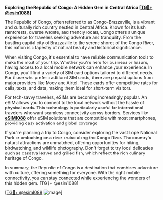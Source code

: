 **Exploring the Republic of Congo: A Hidden Gem in Central Africa [[TG💪+ @esim1088](https://t.me/s/esim1088)]**

The Republic of Congo, often referred to as Congo-Brazzaville, is a vibrant and culturally rich country nestled in Central Africa. Known for its lush rainforests, diverse wildlife, and friendly locals, Congo offers a unique experience for travelers seeking adventure and tranquility. From the bustling capital city of Brazzaville to the serene shores of the Congo River, this nation is a tapestry of natural beauty and historical significance.

When visiting Congo, it's essential to have reliable communication tools to make the most of your trip. Whether you're here for business or leisure, having access to a local mobile network can enhance your experience. In Congo, you'll find a variety of SIM card options tailored to different needs. For those who prefer traditional SIM cards, there are prepaid options from major providers like Moov and Airtel. These cards offer competitive rates for calls, texts, and data, making them ideal for short-term visitors.

For tech-savvy travelers, eSIMs are becoming increasingly popular. An eSIM allows you to connect to the local network without the hassle of physical cards. This technology is particularly useful for international travelers who want seamless connectivity across borders. Services like **[eSIM1088](https://t.me/s/esim1088)** offer eSIM solutions that are compatible with most smartphones, providing easy activation and global coverage.

If you're planning a trip to Congo, consider exploring the vast Lopé National Park or embarking on a river cruise along the Congo River. The country's natural attractions are unmatched, offering opportunities for hiking, birdwatching, and wildlife photography. Don't forget to try local delicacies such as cassava leaves and grilled fish, which reflect the rich culinary heritage of Congo.

In summary, the Republic of Congo is a destination that combines adventure with culture, offering something for everyone. With the right mobile connectivity, you can stay connected while experiencing the wonders of this hidden gem. [[TG💪+ @esim1088](https://t.me/s/esim1088)]

[[TG💪+ @esim1088](https://t.me/s/esim1088) ![Image](https://i.postimg.cc/Y0z9fWf4/image.png)]